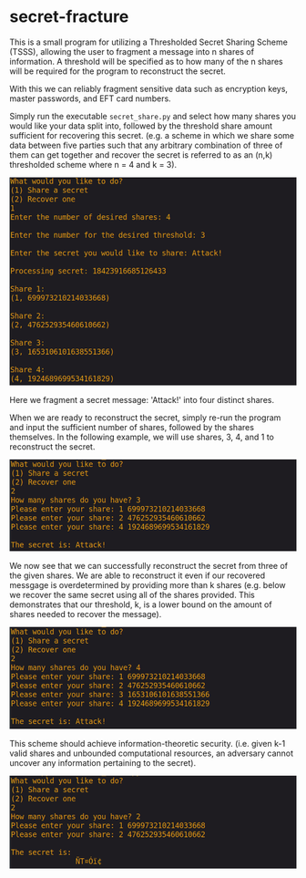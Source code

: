 # secret-fracture
This is a small program for utilizing a Thresholded Secret Sharing Scheme (TSSS), allowing the user to fragment a message into n shares of information. A threshold will be specified as to how many of the n shares will be required for the program to reconstruct the secret.

With this we can reliably fragment sensitive data such as encryption keys, master passwords, and EFT card numbers.

Simply run the executable `secret_share.py` and select how many shares you would like your data split into, followed by the threshold share amount sufficient for recovering this secret. (e.g. a scheme in which we share some data between five parties such that any arbitrary combination of three of them can get together and recover the secret is referred to as an (n,k) thresholded scheme where n = 4 and k = 3).

<img src="./imgs/sharing.png" alt="Sharing"/>

Here we fragment a secret message: 'Attack!' into four distinct shares.

When we are ready to reconstruct the secret, simply re-run the program and input the sufficient number of shares, followed by the shares themselves. In the following example, we will use shares, 3, 4, and 1 to reconstruct the secret.

<img src="./imgs/recovering.png" alt="Recovering"/>

We now see that we can successfully reconstruct the secret from three of the given shares. We are able to reconstruct it even if our recovered messgage is overdetermined by providing more than k shares (e.g. below we recover the same secret using all of the shares provided. This demonstrates that our threshold, k, is a lower bound on the amount of shares needed to recover the message).

<img src="./imgs/recovering_overd.png" alt="Recovering_Overdetermined"/>

This scheme should achieve information-theoretic security. (i.e. given k-1 valid shares and unbounded computational resources, an adversary cannot uncover any information pertaining to the secret).

<img src="./imgs/recovering_insuff.png" alt="Recovering Insufficient"/>
